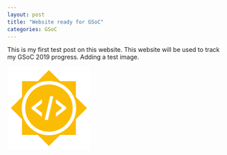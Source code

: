 ```yaml
---
layout: post
title: "Website ready for GSoC"
categories: GSoC
---
```


This is my first test post on this website. 
This website will be used to track my GSoC 2019 progress.
Adding a test image.

![GSoC Logo](/assets/gsoc_logo1)
